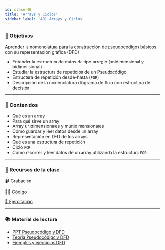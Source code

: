 ```yaml
---
id: clase-40
title: 'Arrays y Ciclos'
sidebar_label: '40) Arrays y Ciclos'
---
```


### 🏁 Objetivos

Aprender la nomenclatura para la construcción de pseudocodigos básicos con su representación gráfica (DFD)

- Entender la estructura de datos de tipo arreglo (unidimensional y bidimensional)
- Estudiar la estructura de repetición de un Pseudocódigo
- Estructura de repetición desde-hasta (`FOR`)
- Descripción de la nomenclatura diagrama de flujo con estructura de decisión

---

### 📝 Contenidos

- Qué es un array
- Para qué sirve un array
- Array unidimensionales y multidimensionales
- Cómo guardar y leer datos desde un array
- Representación en DFD de los arrays
- Qué es una estructura de repetición
- Ciclo `FOR`
- Cómo recorrer y leer datos de un array utilizando la estructura `FOR`

---

### 🚀 Recursos de la clase

📹 Grabación

👩‍💻 Código

[💪 Ejercitación](https://github.com/Ada-IT/ejercicios-frontend/blob/master/modulo-3/ejercicios/34-array-y-ciclos.md)

---

### 📚 Material de lectura

- [PPT Pseudocódigo y DFD](https://trello-attachments.s3.amazonaws.com/5eb946a932bef347f5e91bee/5eea803ac9b9a413c44b261f/de5dc2b8d1044b303a911ce341dbf132/CICLOS_DE_REPETICION.pdf)
- [Teoría Pseudocódigo y DFD](https://trello-attachments.s3.amazonaws.com/5eb946a932bef347f5e91bee/5eea803ac9b9a413c44b261f/3d701860cf3dbed19c9dd2927752ef63/TEORIA.pdf)
- [Ejemplos y ejercicios DFD](https://trello-attachments.s3.amazonaws.com/5eb946a932bef347f5e91bee/5eea803ac9b9a413c44b261f/dbe1c1782f0055604028a4e41697278e/EJERCICIOS.pdf)
